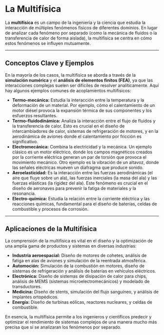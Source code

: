 # La Multifísica

La **multifísica** es un campo de la ingeniería y la ciencia que estudia la interacción de múltiples fenómenos físicos de diferentes dominios. En lugar de analizar cada fenómeno por separado (como la mecánica de fluidos o la transferencia de calor de forma aislada), la multifísica se centra en cómo estos fenómenos se influyen mutuamente.

---

## Conceptos Clave y Ejemplos

En la mayoría de los casos, la multifísica se aborda a través de la **simulación numérica** y el **análisis de elementos finitos (FEA)**, ya que las interacciones complejas suelen ser difíciles de resolver analíticamente. Aquí hay algunos ejemplos comunes de acoplamientos multifísicos:

* **Termo-mecánica:** Estudia la interacción entre la temperatura y la deformación de un material. Por ejemplo, cómo el calentamiento de un motor diésel provoca la expansión térmica de sus componentes y los esfuerzos resultantes.
* **Termo-fluidodinámica:** Analiza la interacción entre el flujo de fluidos y la transferencia de calor. Esto es crucial en el diseño de intercambiadores de calor, sistemas de refrigeración de motores, y en la aerodinámica de aviones donde el calentamiento por fricción es significativo.
* **Electromecánica:** Combina la electricidad y la mecánica. Un ejemplo clásico es un motor eléctrico, donde los campos magnéticos creados por la corriente eléctrica generan un par de torsión que provoca el movimiento mecánico. Otro ejemplo es la vibración de un altavoz, donde las señales eléctricas mueven un diafragma que produce sonido.
* **Aeroelasticidad:** Es la interacción entre las fuerzas aerodinámicas (el aire que fluye sobre un ala), las fuerzas inerciales (la masa del ala) y las fuerzas elásticas (la rigidez del ala). Este fenómeno es crucial en el diseño de aeronaves para prevenir la fatiga de materiales y la resonancia.
* **Electro-química:** Estudia la relación entre la corriente eléctrica y las reacciones químicas, fundamental para el diseño de baterías, celdas de combustible y procesos de corrosión.

---

## Aplicaciones de la Multifísica

La comprensión de la multifísica es vital en el diseño y la optimización de una amplia gama de productos y sistemas en diversas industrias:

* **Industria aeroespacial:** Diseño de motores de cohetes, análisis de fatiga en alas de aviones y simulación de la reentrada atmosférica.
* **Automoción:** Simulación de la combustión en motores, diseño de sistemas de refrigeración y análisis de baterías en vehículos eléctricos.
* **Electrónica:** Diseño de sistemas de disipación de calor para chips, análisis de MEMS (sistemas microelectromecánicos) y modelado de transductores.
* **Medicina:** Diseño de stents, simulación del flujo sanguíneo, y análisis de implantes ortopédicos.
* **Energía:** Diseño de turbinas eólicas, reactores nucleares, y celdas de combustible.

En esencia, la multifísica permite a los ingenieros y científicos predecir y optimizar el rendimiento de sistemas complejos de una manera mucho más precisa que si se analizaran los fenómenos por separado.
